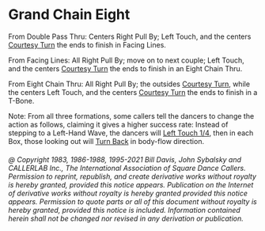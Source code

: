 
# Grand Chain Eight

From Double Pass Thru: Centers Right Pull By; Left Touch, and the centers 
[Courtesy Turn](../b1/courtesy_turn.md) the ends to finish in Facing Lines. 

From Facing Lines: All Right Pull By; move on to next couple; Left Touch, and
the centers [Courtesy Turn](../b1/courtesy_turn.md) the ends to finish in an Eight Chain Thru. 

From Eight Chain Thru: All Right Pull By; the outsides 
[Courtesy Turn](../b1/courtesy_turn.md), while
the centers Left Touch, and the centers 
[Courtesy Turn](../b1/courtesy_turn.md) the ends to finish in a T-Bone.

Note: From all three formations, some callers tell the dancers to change the
action as follows, claiming it gives a higher success rate: Instead of stepping
to a Left-Hand Wave, the dancers will [Left Touch 1/4](../b2/touch_a_quarter.md), 
then in each Box, those
looking out will [Turn Back](../b1/turn_back.md) in body-flow direction.

###### @ Copyright 1983, 1986-1988, 1995-2021 Bill Davis, John Sybalsky and CALLERLAB Inc., The International Association of Square Dance Callers. Permission to reprint, republish, and create derivative works without royalty is hereby granted, provided this notice appears. Publication on the Internet of derivative works without royalty is hereby granted provided this notice appears. Permission to quote parts or all of this document without royalty is hereby granted, provided this notice is included. Information contained herein shall not be changed nor revised in any derivation or publication.
